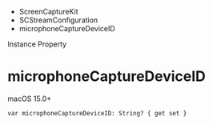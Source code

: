 

- ScreenCaptureKit
- SCStreamConfiguration
-  microphoneCaptureDeviceID 

Instance Property

# microphoneCaptureDeviceID

macOS 15.0+

``` source
var microphoneCaptureDeviceID: String? { get set }
```

